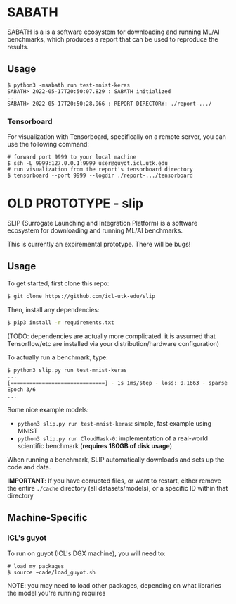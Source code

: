 # SABATH

SABATH is a is a software ecosystem for downloading and running ML/AI benchmarks, which produces a report that can be used to reproduce the results.


## Usage

```shell
$ python3 -msabath run test-mnist-keras
SABATH> 2022-05-17T20:50:07.829 : SABATH initialized
...
SABATH> 2022-05-17T20:50:28.966 : REPORT DIRECTORY: ./report-.../

```

### Tensorboard

For visualization with Tensorboard, specifically on a remote server, you can use the following command:

```shell 
# forward port 9999 to your local machine
$ ssh -L 9999:127.0.0.1:9999 user@guyot.icl.utk.edu
# run visualization from the report's tensorboard directory
$ tensorboard --port 9999 --logdir ./report-.../tensorboard
```

# OLD PROTOTYPE - slip

SLIP (Surrogate Launching and Integration Platform) is a software ecosystem for downloading and running ML/AI benchmarks.

This is currently an expiremental prototype. There will be bugs!

## Usage

To get started, first clone this repo:

```sh
$ git clone https://github.com/icl-utk-edu/slip
```

Then, install any dependencies:

```sh
$ pip3 install -r requirements.txt
```

(TODO: dependencies are actually more complicated. it is assumed that Tensorflow/etc are installed via your distribution/hardware configuration)

To actually run a benchmark, type:

```sh
$ python3 slip.py run test-mnist-keras
...
[==============================] - 1s 1ms/step - loss: 0.1663 - sparse_categorical_accuracy: 0.9524 - val_loss: 0.1478 - val_sparse_categorical_accuracy: 0.9552
Epoch 3/6
...
```

Some nice example models:

  * `python3 slip.py run test-mnist-keras`: simple, fast example using MNIST
  * `python3 slip.py run CloudMask-0`: implementation of a real-world scientific benchmark (**requires 180GB of disk usage**)


When running a benchmark, SLIP automatically downloads and sets up the code and data.

**IMPORTANT**: If you have corrupted files, or want to restart, either remove the entire `./cache` directory (all datasets/models), or a specific ID within that directory

## Machine-Specific

### ICL's guyot

To run on guyot (ICL's DGX machine), you will need to:

```shell
# load my packages
$ source ~cade/load_guyot.sh
```

NOTE: you may need to load other packages, depending on what libraries the model you're running requires


